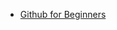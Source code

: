* [Github for Beginners](http://readwrite.com/2013/09/30/understanding-github-a-journey-for-beginners-part-1)
